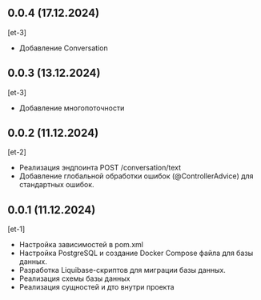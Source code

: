 ## 0.0.4 (17.12.2024)
[et-3]
* Добавление Conversation

## 0.0.3 (13.12.2024)
[et-3]
* Добавление многопоточности

## 0.0.2 (11.12.2024)
[et-2]
* Реализация эндпоинта POST /conversation/text
* Добавление глобальной обработки ошибок (@ControllerAdvice) для стандартных ошибок.

## 0.0.1 (11.12.2024)
[et-1]
* Настройка зависимостей в pom.xml
* Настройка PostgreSQL и создание Docker Compose файла для базы данных. 
* Разработка Liquibase-скриптов для миграции базы данных. 
* Реализация схемы базы данных 
* Реализация сущностей и дто внутри проекта
















